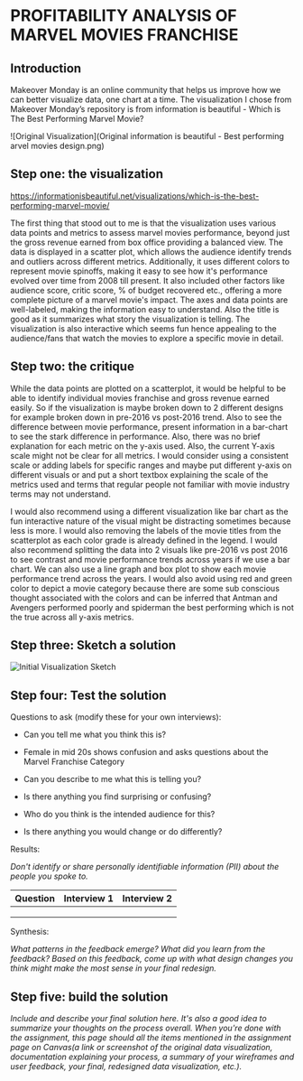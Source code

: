 # PROFITABILITY ANALYSIS OF MARVEL MOVIES FRANCHISE

## Introduction
Makeover Monday is an online community that helps us improve how we can better visualize data, one chart at a time. The visualization I chose from Makeover Monday’s repository is from information is beautiful - Which is The Best Performing Marvel Movie?

![Original Visualization](Original information is beautiful - Best performing arvel movies design.png)

## Step one: the visualization
https://informationisbeautiful.net/visualizations/which-is-the-best-performing-marvel-movie/

The first thing that stood out to me is that the visualization uses various data points and metrics to assess marvel movies performance, beyond just the gross revenue earned from box office providing a balanced view. The data is displayed in a scatter plot, which allows the audience identify trends and outliers across different metrics. Additionally, it uses different colors to represent movie spinoffs, making it easy to see how it's performance evolved over time from 2008 till present. It also included other factors like audience score, critic score, % of budget recovered etc., offering a more complete picture of a marvel movie's impact. The axes and data points are well-labeled, making the information easy to understand. Also the title is good as it summarizes what story the visualization is telling. The visualization is also interactive which seems fun hence appealing to the audience/fans that watch the movies to explore a specific movie in detail.

## Step two: the critique

While the data points are plotted on a scatterplot, it would be helpful to be able to identify individual movies franchise and gross revenue earned easily. So if the visualization is maybe broken down to 2 different designs for example broken down in pre-2016 vs post-2016 trend. Also to see the difference between movie performance, present information in a bar-chart to see the stark difference in performance. Also, there was no brief explanation for each metric on the y-axis used. Also, the current Y-axis scale might not be clear for all metrics. I would consider using a consistent scale or adding labels for specific ranges and maybe put different y-axis on different visuals or and put a short textbox explaining the scale of the metrics used and terms that regular people not familiar with movie industry terms may not understand.

I would also recommend using a different visualization like bar chart as the fun interactive nature of the visual might be distracting sometimes because less is more. I would also removing the labels of the movie titles from the scatterplot as each color grade is already defined in the legend. I would also recommend splitting the data into 2 visuals like pre-2016 vs post 2016 to see contrast and movie performance trends across years if we use a bar chart. We can also use a line graph and box plot to show each movie performance trend across the years. I would also avoid using red and green color to depict a movie category because there are some sub conscious thought associated with the colors and can be inferred that Antman and Avengers performed poorly and spiderman the best performing which is not the true across all y-axis metrics.  


## Step three: Sketch a solution

![Initial Visualization Sketch](InitialSketch.png)

## Step four: Test the solution

Questions to ask (modify these for your own interviews): 

- Can you tell me what you think this is?
- Female in mid 20s shows confusion and asks questions about the Marvel Franchise Category 

- Can you describe to me what this is telling you?

- Is there anything you find surprising or confusing?

- Who do you think is the intended audience for this?

- Is there anything you would change or do differently?

Results: 

_Don't identify or share personally identifiable information (PII) about the people you spoke to._


| Question | Interview 1 | Interview 2 |
|----------|-------------|-------------|
|          |             |             |
|          |             |             |
|          |             |             |

Synthesis: 

_What patterns in the feedback emerge?  What did you learn from the feedback?  Based on this feedback, come up with what design changes you think might make the most sense in your final redesign._

## Step five: build the solution

_Include and describe your final solution here. It's also a good idea to summarize your thoughts on the process overall. When you're done with the assignment, this page should all the items mentioned in the assignment page on Canvas(a link or screenshot of the original data visualization, documentation explaining your process, a summary of your wireframes and user feedback, your final, redesigned data visualization, etc.)._

